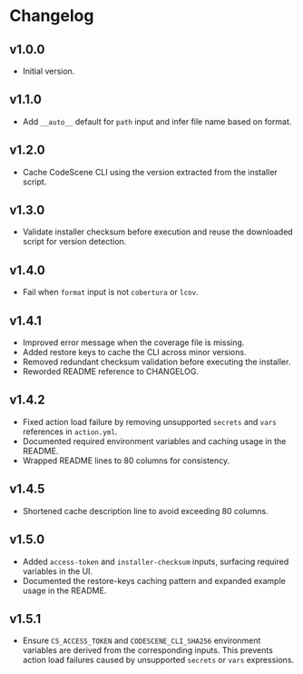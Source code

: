 # Changelog

## v1.0.0
- Initial version.

## v1.1.0
- Add `__auto__` default for `path` input and infer file name based on format.

## v1.2.0
- Cache CodeScene CLI using the version extracted from the installer script.

## v1.3.0
- Validate installer checksum before execution and reuse the downloaded script
  for version detection.

## v1.4.0
- Fail when `format` input is not `cobertura` or `lcov`.

## v1.4.1
- Improved error message when the coverage file is missing.
- Added restore keys to cache the CLI across minor versions.
- Removed redundant checksum validation before executing the installer.
- Reworded README reference to CHANGELOG.

## v1.4.2
- Fixed action load failure by removing unsupported `secrets` and `vars` references in `action.yml`.
- Documented required environment variables and caching usage in the README.
- Wrapped README lines to 80 columns for consistency.

## v1.4.5
- Shortened cache description line to avoid exceeding 80 columns.

## v1.5.0
- Added `access-token` and `installer-checksum` inputs, surfacing required
  variables in the UI.
- Documented the restore-keys caching pattern and expanded example usage in the
  README.

## v1.5.1
- Ensure `CS_ACCESS_TOKEN` and `CODESCENE_CLI_SHA256` environment variables are
  derived from the corresponding inputs. This prevents action load failures
  caused by unsupported `secrets` or `vars` expressions.
